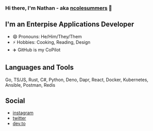 ### Hi there, I'm Nathan - aka [ncolesummers](https://ncolesummers.com) 👋

## I'm an Enterpise Applications Developer
- 😄 Pronouns: He/Him/They/Them
- ⚡ Hobbies: Cooking, Reading, Design
- ✈️ GitHub is my CoPilot

## Languages and Tools
Go, TS/JS, Rust, C#, Python, Deno, Dapr, React, Docker, Kubernetes, Ansible, Postman, Redis

## Social
- [instagram](https://instagram.com/ncolesummers/)
- [twitter](https://twitter.com/ncolesummers)
- [dev.to](https://dev.to/ncolesummers)
<!--

